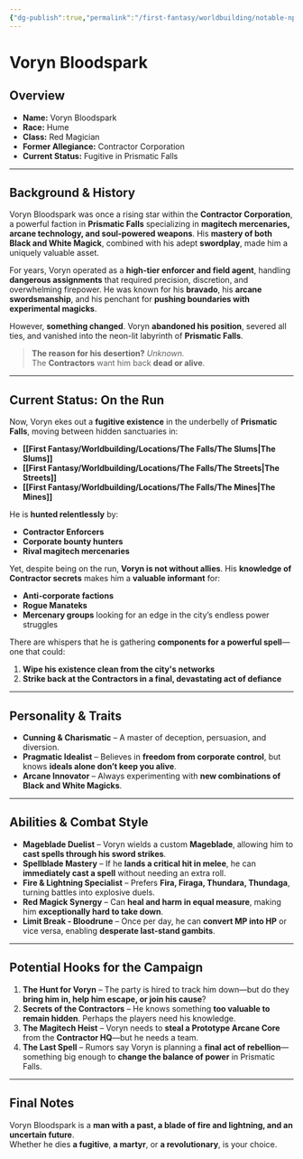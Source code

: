 ```yaml
---
{"dg-publish":true,"permalink":"/first-fantasy/worldbuilding/notable-np-cs/voryn-bloodspark/","noteIcon":"","created":"2025-01-20T16:21:07.156+09:00","updated":"2025-02-01T13:57:23.549+09:00"}
---
```


# Voryn Bloodspark

## Overview
- **Name:** Voryn Bloodspark  
- **Race:** Hume  
- **Class:** Red Magician 
- **Former Allegiance:** Contractor Corporation  
- **Current Status:** Fugitive in Prismatic Falls  

---

## Background & History
Voryn Bloodspark was once a rising star within the **Contractor Corporation**, a powerful faction in **Prismatic Falls** specializing in **magitech mercenaries, arcane technology, and soul-powered weapons**. His **mastery of both Black and White Magick**, combined with his adept **swordplay**, made him a uniquely valuable asset.

For years, Voryn operated as a **high-tier enforcer and field agent**, handling **dangerous assignments** that required precision, discretion, and overwhelming firepower. He was known for his **bravado**, his **arcane swordsmanship**, and his penchant for **pushing boundaries with experimental magicks**.

However, **something changed**. Voryn **abandoned his position**, severed all ties, and vanished into the neon-lit labyrinth of **Prismatic Falls**.

> **The reason for his desertion?** *Unknown.*  
> The **Contractors** want him back **dead or alive**.

---

## Current Status: On the Run
Now, Voryn ekes out a **fugitive existence** in the underbelly of **Prismatic Falls**, moving between hidden sanctuaries in:
- **[[First Fantasy/Worldbuilding/Locations/The Falls/The Slums\|The Slums]]**
- **[[First Fantasy/Worldbuilding/Locations/The Falls/The Streets\|The Streets]]**
- **[[First Fantasy/Worldbuilding/Locations/The Falls/The Mines\|The Mines]]**

He is **hunted relentlessly** by:
- **Contractor Enforcers**
- **Corporate bounty hunters**
- **Rival magitech mercenaries**

Yet, despite being on the run, **Voryn is not without allies**. His **knowledge of Contractor secrets** makes him a **valuable informant** for:
- **Anti-corporate factions**
- **Rogue Manateks**
- **Mercenary groups** looking for an edge in the city’s endless power struggles

There are whispers that he is gathering **components for a powerful spell**—one that could:
1. **Wipe his existence clean from the city's networks**  
2. **Strike back at the Contractors in a final, devastating act of defiance**  

---

## Personality & Traits
- **Cunning & Charismatic** – A master of deception, persuasion, and diversion.
- **Pragmatic Idealist** – Believes in **freedom from corporate control**, but knows **ideals alone don’t keep you alive**.
- **Arcane Innovator** – Always experimenting with **new combinations of Black and White Magicks**.

---

## Abilities & Combat Style
- **Mageblade Duelist** – Voryn wields a custom **Mageblade**, allowing him to **cast spells through his sword strikes**.
- **Spellblade Mastery** – If he **lands a critical hit in melee**, he can **immediately cast a spell** without needing an extra roll.
- **Fire & Lightning Specialist** – Prefers **Fira, Firaga, Thundara, Thundaga**, turning battles into explosive duels.
- **Red Magick Synergy** – Can **heal and harm in equal measure**, making him **exceptionally hard to take down**.
- **Limit Break - Bloodrune** – Once per day, he can **convert MP into HP** or vice versa, enabling **desperate last-stand gambits**.

---

## Potential Hooks for the Campaign
1. **The Hunt for Voryn** – The party is hired to track him down—but do they **bring him in, help him escape, or join his cause**?
2. **Secrets of the Contractors** – He knows something **too valuable to remain hidden**. Perhaps the players need his knowledge.
3. **The Magitech Heist** – Voryn needs to **steal a Prototype Arcane Core** from the **Contractor HQ**—but he needs a team.
4. **The Last Spell** – Rumors say Voryn is planning a **final act of rebellion**—something big enough to **change the balance of power** in Prismatic Falls.

---

## Final Notes
Voryn Bloodspark is a **man with a past, a blade of fire and lightning, and an uncertain future**.  
Whether he dies **a fugitive**, **a martyr**, or **a revolutionary**, is your choice. 